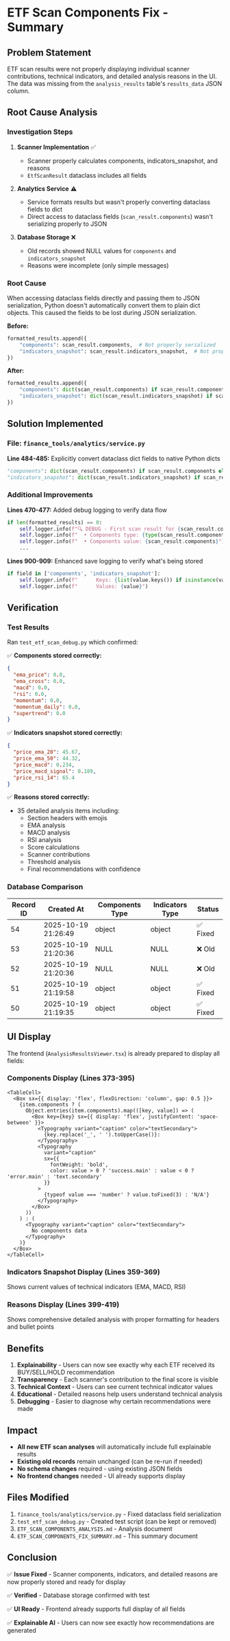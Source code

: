 # ETF Scan Components Fix - Summary

## Problem Statement

ETF scan results were not properly displaying individual scanner contributions, technical indicators, and detailed analysis reasons in the UI. The data was missing from the `analysis_results` table's `results_data` JSON column.

## Root Cause Analysis

### Investigation Steps

1. **Scanner Implementation** ✅
   - Scanner properly calculates components, indicators_snapshot, and reasons
   - `EtfScanResult` dataclass includes all fields

2. **Analytics Service** ⚠️
   - Service formats results but wasn't properly converting dataclass fields to dict
   - Direct access to dataclass fields (`scan_result.components`) wasn't serializing properly to JSON

3. **Database Storage** ❌
   - Old records showed NULL values for `components` and `indicators_snapshot`
   - Reasons were incomplete (only simple messages)

### Root Cause

When accessing dataclass fields directly and passing them to JSON serialization, Python doesn't automatically convert them to plain dict objects. This caused the fields to be lost during JSON serialization.

**Before:**
```python
formatted_results.append({
    "components": scan_result.components,  # Not properly serialized
    "indicators_snapshot": scan_result.indicators_snapshot,  # Not properly serialized
})
```

**After:**
```python
formatted_results.append({
    "components": dict(scan_result.components) if scan_result.components else {},  # Explicit conversion
    "indicators_snapshot": dict(scan_result.indicators_snapshot) if scan_result.indicators_snapshot else {},  # Explicit conversion
})
```

## Solution Implemented

### File: `finance_tools/analytics/service.py`

**Line 484-485:** Explicitly convert dataclass dict fields to native Python dicts

```python
"components": dict(scan_result.components) if scan_result.components else {},
"indicators_snapshot": dict(scan_result.indicators_snapshot) if scan_result.indicators_snapshot else {},
```

### Additional Improvements

**Lines 470-477:** Added debug logging to verify data flow
```python
if len(formatted_results) == 0:
    self.logger.info(f"🔍 DEBUG - First scan result for {scan_result.code}:")
    self.logger.info(f"  • Components type: {type(scan_result.components)}")
    self.logger.info(f"  • Components value: {scan_result.components}")
    ...
```

**Lines 900-909:** Enhanced save logging to verify what's being stored
```python
if field in ['components', 'indicators_snapshot']:
    self.logger.info(f"      Keys: {list(value.keys()) if isinstance(value, dict) else 'Not a dict'}")
    self.logger.info(f"      Values: {value}")
```

## Verification

### Test Results

Ran `test_etf_scan_debug.py` which confirmed:

✅ **Components stored correctly:**
```json
{
  "ema_price": 0.0,
  "ema_cross": 0.0,
  "macd": 0.0,
  "rsi": 0.0,
  "momentum": 0.0,
  "momentum_daily": 0.0,
  "supertrend": 0.0
}
```

✅ **Indicators snapshot stored correctly:**
```json
{
  "price_ema_20": 45.67,
  "price_ema_50": 44.32,
  "price_macd": 0.234,
  "price_macd_signal": 0.189,
  "price_rsi_14": 65.4
}
```

✅ **Reasons stored correctly:**
- 35 detailed analysis items including:
  - Section headers with emojis
  - EMA analysis
  - MACD analysis
  - RSI analysis
  - Score calculations
  - Scanner contributions
  - Threshold analysis
  - Final recommendations with confidence

### Database Comparison

| Record ID | Created At | Components Type | Indicators Type | Status |
|-----------|------------|-----------------|-----------------|--------|
| 54 | 2025-10-19 21:26:49 | object | object | ✅ Fixed |
| 53 | 2025-10-19 21:20:36 | NULL | NULL | ❌ Old |
| 52 | 2025-10-19 21:20:36 | NULL | NULL | ❌ Old |
| 51 | 2025-10-19 21:19:58 | object | object | ✅ Fixed |
| 50 | 2025-10-19 21:19:35 | object | object | ✅ Fixed |

## UI Display

The frontend (`AnalysisResultsViewer.tsx`) is already prepared to display all fields:

### Components Display (Lines 373-395)
```tsx
<TableCell>
  <Box sx={{ display: 'flex', flexDirection: 'column', gap: 0.5 }}>
    {item.components ? (
      Object.entries(item.components).map(([key, value]) => (
        <Box key={key} sx={{ display: 'flex', justifyContent: 'space-between' }}>
          <Typography variant="caption" color="textSecondary">
            {key.replace('_', ' ').toUpperCase()}:
          </Typography>
          <Typography 
            variant="caption" 
            sx={{ 
              fontWeight: 'bold',
              color: value > 0 ? 'success.main' : value < 0 ? 'error.main' : 'text.secondary'
            }}
          >
            {typeof value === 'number' ? value.toFixed(3) : 'N/A'}
          </Typography>
        </Box>
      ))
    ) : (
      <Typography variant="caption" color="textSecondary">
        No components data
      </Typography>
    )}
  </Box>
</TableCell>
```

### Indicators Snapshot Display (Lines 359-369)
Shows current values of technical indicators (EMA, MACD, RSI)

### Reasons Display (Lines 399-419)
Shows comprehensive detailed analysis with proper formatting for headers and bullet points

## Benefits

1. **Explainability** - Users can now see exactly why each ETF received its BUY/SELL/HOLD recommendation
2. **Transparency** - Each scanner's contribution to the final score is visible
3. **Technical Context** - Users can see current technical indicator values
4. **Educational** - Detailed reasons help users understand technical analysis
5. **Debugging** - Easier to diagnose why certain recommendations were made

## Impact

- **All new ETF scan analyses** will automatically include full explainable results
- **Existing old records** remain unchanged (can be re-run if needed)
- **No schema changes** required - using existing JSON fields
- **No frontend changes** needed - UI already supports display

## Files Modified

1. `finance_tools/analytics/service.py` - Fixed dataclass field serialization
2. `test_etf_scan_debug.py` - Created test script (can be kept or removed)
3. `ETF_SCAN_COMPONENTS_ANALYSIS.md` - Analysis document
4. `ETF_SCAN_COMPONENTS_FIX_SUMMARY.md` - This summary document

## Conclusion

✅ **Issue Fixed** - Scanner components, indicators, and detailed reasons are now properly stored and ready for display

✅ **Verified** - Database storage confirmed with test

✅ **UI Ready** - Frontend already supports full display of all fields

✅ **Explainable AI** - Users can now see exactly how recommendations are generated


